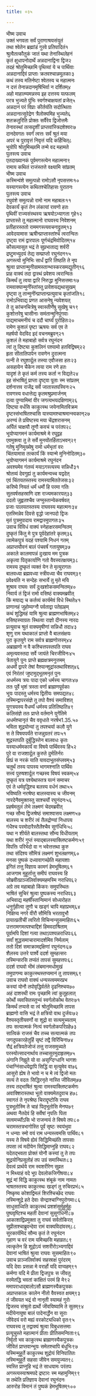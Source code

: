 ```yaml
---
title: ०३५

---
```

भीष्म उवाच  
उक्तं भगवता सर्वं पुराणाश्रयसंयुतं  
तथा श्वेतेन ब्रह्मांडं गुरवे प्रतिपादितं१  
श्रुत्वैतत्कौतुकं जातं यथा तेनास्थिलेहनं  
कृतं क्षुधापनोदार्थे अन्नदानाद्विना द्विज२  
तदहं श्रोतुमिच्छामि पृथिव्यां ये च पार्थिवाः  
अन्नदानाद्दिवं प्राप्ताः क्रतवश्चान्नमूलकाः३  
कथं तस्य मतिर्नष्टा श्वेतस्य च महात्मनः  
न दत्तं तेनान्नदानमृषिभिर्वा न दर्शितम्४  
अहो माहात्म्यमन्नस्य इह दत्तस्य यत्फलम्  
परत्र भुज्यते पुंभिः स्वर्गश्चाक्षयतां व्रजेत्५  
अन्नदानं परं विप्राः कीर्तयंति सदोत्थिताः  
अन्नदानात्सुरेद्रेण त्रैलोक्यमिह भुज्यते६  
शतक्रतुरिति प्रोक्तः सर्वैरेव द्विजोत्तमैः  
तेनावस्थां तत्सदृशीं प्राप्तवांस्त्रिदशेश्वरः७  
दानदेवगतः स्वर्गं त्वत्तः सर्वं श्रुतं मया  
अपरं च पुरावृत्तं निवृत्तं यदि कर्हिचित्८  
भूयोपि श्रोतुमिच्छामि तन्मे वद महामते  
पुलस्त्य उवाच  
एतदाख्यानकं पूर्वमगस्त्येन महात्मना९  
रामाय कथितं राजंस्तत्ते वक्ष्यामि सांप्रतम्  
भीष्म उवाच  
कस्मिन्वंशे समुत्पन्नो रामोऽसौ नृपसत्तमः१०  
यस्यागस्त्येन कथितश्चेतिहासः पुरातनः  
पुलस्त्य उवाच  
रघुवंशे समुत्पन्नो रामो नाम महाबलः११  
देवकार्यं कृतं तेन लंकायां रावणो हतः  
पृथिवीं राज्यसंस्थस्य ऋषयोऽभ्यागता गृहे१२  
प्राप्तास्ते तु महात्मानो राघवस्य निवेशनम्  
प्रतीहारस्ततो राममगस्त्यवचनाद्द्रुतम्१३  
आवेदयामास ऋषीन्प्राप्तास्तांश्च त्वरान्वितः  
दृष्ट्वा रामं द्वारपालः पूर्णचंद्रमिवोदितम्१४  
कौसल्यासुत भद्रं ते सुप्रभाताद्य शर्वरी  
द्रष्टुमभ्युदयं तेद्य सम्प्राप्तो रघुनंदन१५  
अगस्त्यो मुनिभिः सार्धं द्वारि तिष्ठति ते नृप  
श्रुत्वा प्राप्तान्मुनीन्रामस्तान्भास्करसमद्युतीन्१६  
प्राह वाक्यं तदा द्वास्थं प्रवेशय त्वरान्वितः  
किमर्थं तु त्वया द्वारि निरुद्धा मुनिसत्तमाः१७  
रामवाक्यान्मुनींस्तांस्तु प्रावेशयद्यथासुखम्  
दृष्ट्वा तु तान्मुनींन्प्राप्तान्प्रत्युवाच कृतांजलि१८  
रामोऽभिवाद्य प्रणत आसनेषु न्यवेशयत्  
ते तु कांचनचित्रेषु स्वास्तीर्णेषु सुखेषु च१९  
कुशोत्तरेषु चासीनाः समंतान्मुनिपुंगवाः  
पाद्यमाचमनीयं च ददौ चार्घ्यं पुरोहितः२०  
रामेण कुशलं पृष्टा ऋषयः सर्व एव ते  
महर्षयो वेदविद इदं वचनमब्रुवन्२१  
कुशलं ते महाबाहो सर्वत्र रघुनंदन  
त्वां तु दिष्ट्या कुशलिनं पश्यामो हतविद्विषम्२२  
हृता सीतातिपापेन रावणेन दुरात्मना  
पत्नी ते रघुशार्दूल तस्या एवौजसा हतः२३  
असहायेन चैकेन त्वया राम रणे हतः  
यादृशं ते कृतं कर्म तस्य कर्ता न विद्यते२४  
इह संभाषितुं प्राप्ता दृष्ट्वा पूताः स्म सांप्रतम्  
दर्शनात्तव राजेंद्र सर्वे जातास्तपस्विनः२५  
रावणस्य वधात्तेद्य कृतमश्रुप्रमार्जनम्  
दत्वा पुण्यामिमां वीर जगत्यभयदक्षिणाम्२६  
दिष्ट्या वर्धसि काकुत्स्थ जयेनामितविक्रम  
दृष्टस्संभाषितश्चासि यास्यामश्चाश्रमान्स्वकान्२७  
अरण्यं ते प्रविष्टस्य मया चेंद्रशरासनम्  
अर्पितं चाक्षयौ तूणौ कवचं च परंतप२८  
भूयोप्यागमनं कार्यमाश्रमे मे रघूद्वह  
एवमुक्त्वा तु ते सर्वे मुनयोंतर्हिताऽभवन्२९  
गतेषु मुनिमुख्येषु रामो धर्मभृतां वरः  
चिंतयामास तत्कार्यं किं स्यान्मे मुनिनोदितम्३०  
भूयोप्यागमनं कार्यमाश्रमे रघुनंदन  
अवश्यमेव गंतव्यं मयाऽगस्त्यस्य सन्निधौ३१  
श्रोतव्यं देवगुह्यं तु कार्यमन्यच्च यद्वदेत्  
एवं चिंतयतस्तस्य रामस्यामिततेजसः३२  
करिष्ये नियतं धर्मं धर्मो हि परमा गतिः  
सुतवर्षसहस्राणि दश राज्यमकारयत्३३  
ददतो जुह्वतश्चैव जग्मुस्तान्येकवर्षवत्  
प्रजाः पालयतस्तस्य राघवस्य महात्मनः३४  
एतस्मिन्नेव दिवसे वृद्धो जानपदो द्विजः  
मृतं पुत्रमुपादाय रामद्वारमुपागतः३५  
उवाच विविधं वाक्यं स्नेहाक्षरसमन्वितम्  
दुष्कृतं किंतु मे पुत्र पूर्वदेहांतरे कृतम्३६  
त्वामेकपुत्रं यदहं पश्यामि निधनं गतम्  
अप्राप्तयौवनं बालं पंचवर्षं गतायुषम्३७  
अकाले कालमापन्नं दुःखाय मम पुत्रक  
अकृत्वा पितृकार्याणि गतो वैवस्वतक्षयम्३८  
रामस्य दुष्कृतं व्यक्तं येन ते मृत्युरागतः  
बालवध्या ब्रह्मवध्या स्त्रीवध्या चैव राघवम्३९  
प्रवेक्ष्यति न सन्देहः सभार्ये तु मृते मयि  
शुश्राव राघवः सर्वं दुःखशोकसमन्वितम्४०  
निवार्य तं द्विजं रामो वसिष्ठं वाक्यमब्रवीत्  
किं मयाद्य च कर्तव्यं कार्यमेवं विधे स्थिते४१  
प्राणानहं जुहोम्यग्नौ पर्वताद्वा पतेह्यहम्  
कथं शुद्धिमहं यामि श्रुत्वा ब्राह्मणभाषितम्४२  
वसिष्ठस्याग्रतः स्थित्वा राज्ञो दीनस्य नारदः  
प्रत्युवाच श्रुतं वाक्यमृषीणां सन्निधौ तदा४३  
शृणु राम यथाकालं प्राप्तो वै बालसंक्षयः  
पुरा कृतयुगे राम सर्वत्र ब्राह्मणोत्तरम्४४  
अब्राह्मणो न वै कश्चित्तपस्तपति राघव  
अमृत्यवस्तदा सर्वे जायंते चिरजीविनः४५  
त्रेतायुगे पुनः प्राप्ते ब्रह्मक्षत्रमनुत्तमम्  
अधर्मो द्वापरे तेषां वैश्यान्शूद्रांस्तथाविशत्४६  
एवं निरंतरं जुष्टमुद्भूतमनृतं पुनः  
अधर्मस्य त्रयः पादा एको धर्मस्य चागतः४७  
ततः पूर्वे भृशं त्रस्ता वर्णा ब्राह्मणपूर्वकाः  
भूयः पादस्तु धर्मस्य द्वितीयः समपद्यत४८  
तस्मिन्द्वापरसंज्ञे तु तपो वैश्यं समाविशत्  
युगत्रयस्य वैधर्म्यं धर्मस्य प्रतितिष्ठति४९  
कलिसंज्ञे ततः प्राप्ते वर्तमाने युगेंतिमे  
अधर्मश्चानृतं चैव ववृधाते नरर्षभ1.35.५०  
भविता शूद्रयोन्यां तु तपश्चर्या कलौ युगे  
स ते विषयपर्यंते राजन्नुग्रतरं तपः५१  
शूद्रस्तपति दुर्बुद्धिस्तेन बालवधः कृतः  
यस्याधर्ममकार्यं वा विषये पार्थिवस्य हि५२  
पुरे वा राजशार्दूल कुरुते दुर्मतिर्नरः  
क्षिप्रं स नरकं याति यावदाभूतसंप्लवम्५३  
चतुर्थं तस्य पापस्य भागमश्नाति पार्थिवः  
सत्त्वं पुरुषशार्दूल गच्छस्व विषयं स्वकम्५४  
दुष्कृतं यत्र पश्येथास्तत्र यत्नं समाचर  
एवं ते धर्मवृद्धिश्च बलस्य वर्धनं तथा५५  
भविष्यति नरश्रेष्ठ बालस्यास्य च जीवनम्  
नारदेनैवमुक्तस्तु साश्चर्यो रघुनंदनः५६  
प्रहर्षमतुलं लेभे लक्ष्मणं चेदमब्रवीत्  
गच्छ सौम्य द्विजश्रेष्ठं समाश्वासय लक्ष्मण५७  
बालस्य च शरीरं त्वं तैलद्रोण्यां निधापय  
गंधैश्च परमोदारैस्तैलैश्चैव सुगंधिभिः५८  
यथा न शीर्यते बालस्तथा सौम्य विधीयताम्  
यथा शरीरं गुप्तं स्याद्बालस्याक्लिष्टकर्मणः५९  
विपत्तिः परिभेदो वा न भवेत्तत्तथा कुरु  
तथा संदिश्य सौमित्रं लक्ष्मणं शुभलक्षणम्६०  
मनसा पुष्पकं दध्यावागच्छेति महायशाः  
इंगितं तत्तु विज्ञाय कामगं हेमभूषितम्६१  
आजगाम मुहूर्तात्तु समीपं राघवस्य हि  
सोब्रवीत्प्राञ्जलिर्वाक्यमहमस्मि नराधिप६२  
अग्रे तव महाबाहो किंकरः समुपस्थितः  
भाषितं सुचिरं श्रुत्वा पुष्पकस्य नराधिप६३  
अभिवाद्य महर्षींस्तान्विमानं सोध्यरोहत  
धनुर्गृहीत्वा तूणौ च खड्गं चापि महाप्रभम्६४  
निक्षिप्य नगरे वीरौ सौमित्रि भरतावुभौ  
प्रायात्प्रतीचीं त्वरितो विचिन्वन्सुसमाहितः६५  
उत्तरामगमत्पश्चाद्दिशं हिमवदाश्रिताम्  
पूर्वामपि दिशां गत्वा तथाऽपश्यन्नराधिपः६६  
सर्वां शुद्धसमाचारामादर्शमिव निर्मलाम्  
ततो दिशं समाक्रामद्दक्षिणां रघुनंदनः६७  
शैलस्य उत्तरे पार्श्वे ददर्श सुमहत्सरः  
तस्मिन्सरसि तप्यंतं तापसं सुमहत्तपः६८  
ददर्श राघवो भीमं लंबमानमधोमुखं  
तमुपागम्य काकुत्स्थस्तप्यमानं तु तापसम्६९  
उवाच राघवो वाक्यं धन्यस्त्वममरप्रभ  
कस्यां योनौ तपोवृद्धिर्वर्तते दृढनिश्चय७०  
अहं दाशरथी रामः पृच्छामि त्वां कुतूहलात्  
कोर्थो व्यवसितस्तुभ्यं स्वर्गलोकोथ वेतरः७१  
किमर्थं तप्यसे वा त्वं श्रोतुमिच्छामि तापस  
ब्राह्मणो वासि भद्रं ते क्षत्रियो वाथ दुर्जयः७२  
वैश्यस्तृतीयवर्णो वा शूद्रो वा सत्यमुच्यताम्  
तपः सत्यात्मकं नित्यं स्वर्गलोकपरिग्रहे७३  
सात्विकं राजसं चैव तच्च सत्यात्मकं तपः  
जगदुपकारहेतुर्हि सृष्टं तद्वै विरिंचिना७४  
रौद्रं क्षत्रियतेजोजं तत्तु राजसमुच्यते  
परस्योत्सादनार्थाय तच्चासुरमुदाहृतम्७५  
अंगानि निह्नुते यो वा असृग्दिग्धानि भागशः  
पंचाग्निंसाधयेद्वापि सिद्धिं वा मृत्युमेव वा७६  
आसुरो ह्येष ते भावो न च मे त्वं द्विजो मतः  
सत्यं ते वदतः सिद्धिरनृते नास्ति जीवितम्७७  
तस्य तद्भाषितं श्रुत्वा रामस्याक्लिष्टकर्मणः  
अवाक्शिरास्तथा भूतो वाक्यमेतदुवाच ह७८  
स्वागतं ते नृपश्रेष्ठ चिराद्दृष्टोसि राघव  
पुत्रभूतोस्मि ते चाहं पितृभूतोसि मेनघ७९  
अथवा नैतदेवं हि सर्वेषां नृपतिः पिता  
सत्वमर्च्योऽसि भो राजन्वयं ते विषये तपः८०  
चरामस्तत्रभागोस्ति पूर्वं सृष्टः स्वयंभुवा  
न धन्याः स्मो वयं राम धन्यस्त्वमसि पार्थिव८१  
यस्य ते विषये ह्येवं सिद्धिमिच्छंति तापसाः  
तपसा त्वं मदीयेन सिद्धिमाप्नुहि राघव८२  
यदेतद्भवता प्रोक्तं योनौ कस्यां तु ते तपः  
शूद्रयोनिप्रसूतोहं तप उग्रं समास्थितः८३  
देवत्वं प्रार्थये राम स्वशरीरेण सुव्रत  
न मिथ्याहं वदे भूप देवलोकजिगीषया८४  
शूद्रं मां विद्धि काकुत्स्थ शंबूकं नाम नामतः  
भाषतस्तस्य काकुत्स्थः खड्गं तु रुचिरप्रभं८५  
निष्कृष्य कोशाद्विमलं शिरश्चिच्छेद राघवः  
तस्मिन्शूद्रे हते देवाः सेन्द्राश्चाग्निपुरोगमाः८६  
साधुसाध्विति काकुत्स्थं प्रशशंसुर्मुहुर्मुहुः  
पुष्पवृष्टिश्च महती देवानां सुसुगंधिनी८७  
आकाशाद्विप्रमुक्ता तु राघवं सर्वतोकिरत्  
सुप्रीताश्चाब्रुवन्देवा रामं वाक्यविदांवरम्८८  
सुरकार्यमिदं सौम्य कृतं ते रघुनंदन  
गृहाण च वरं राम यमिच्छसि महाव्रत८९  
त्वत्कृतेन हि शूद्रोऽयं सशरीरोऽभ्यगाद्दिवं  
देवानां भाषितं श्रुत्वा राघवः सुसमाहितः९०  
उवाच प्राञ्जलिर्वाक्यं सहस्राक्षं पुरंदरम्  
यदि देवाः प्रसन्ना मे वरार्हो यदि वाप्यहम्९१  
कर्मणा यदि मे प्रीता द्विजपुत्रः स जीवतु  
वरमेतद्धि भवतां कांक्षितं परमं हि मे९२  
ममापराधाद्बालोऽसौ ब्राह्मणस्यैकपुत्रकः  
अप्राप्तकालः कालेन नीतो वैवस्वत क्षयम्९३  
तं जीवयत भद्रं वो नानृती स्यामहं गुरोः  
द्विजस्य संश्रुतो ह्यर्थो जीवयिष्यामि ते सुतम्९४  
मदीयेनायुषा बालं पादेनार्द्धेन वा सुराः  
जीवेदयं वरो मह्यं वरकोट्यधिको वृतः९५  
राघवस्य तु तद्वाक्यं श्रुत्वा विबुधसत्तमाः  
प्रत्यूचुस्ते महात्मानं प्रीताः प्रीतिसमन्विताः९६  
निर्वृतो भव काकुत्स्थ ब्राह्मणस्यैकपुत्रकः  
जीवितं प्राप्तवान्भूयः समेतश्चापि बंधुभिः९७  
यस्मिन्मुहूर्ते काकुत्स्थ शूद्रोयं विनिपातितः  
तस्मिन्मुहूर्ते सहसा जीवेन समयुज्यत९८  
स्वस्ति प्राप्नुहि भद्रं ते साधयामः परंतपः  
अगस्त्यस्याश्रमपदे द्रष्टारः स्म महामुनिम्९९  
स तथेति प्रतिज्ञाय देवानां रघुनंदनः  
आरुरोह विमानं तं पुष्पकं हेमभूषितम्१००